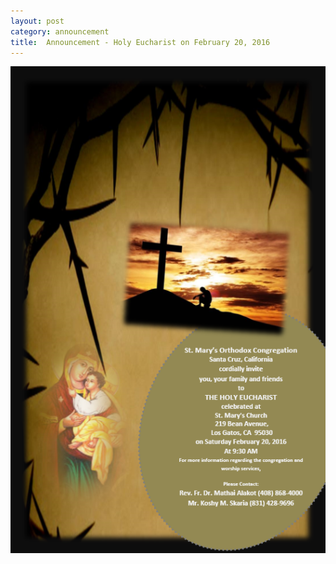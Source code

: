 ```yaml
---
layout: post
category: announcement
title:  Announcement - Holy Eucharist on February 20, 2016
---
```


<p><img src="assets/images/2016-02-20.png" alt="Holy Eucharist" /></p>


